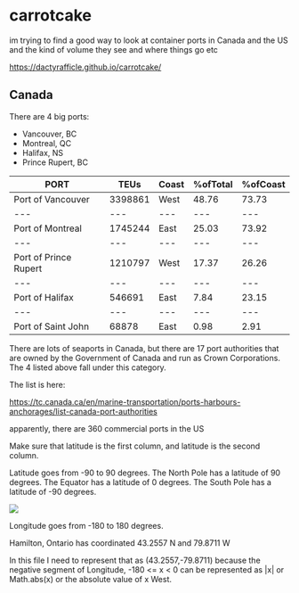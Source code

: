 # carrotcake

im trying to find a good way to look at container ports in Canada and the US and the kind of volume they see and where things go etc

https://dactyrafficle.github.io/carrotcake/

## Canada

There are 4 big ports:
* Vancouver, BC
* Montreal, QC
* Halifax, NS
* Prince Rupert, BC

PORT|TEUs|Coast|%ofTotal|%ofCoast
--- | --- | --- | --- |---
Port of Vancouver|3398861|West|48.76|73.73
--- | --- | --- | --- |---
Port of Montreal|1745244|East|25.03|73.92
--- | --- | --- | --- |---
Port of Prince Rupert|1210797|West|17.37|26.26
--- | --- | --- | --- |---
Port of Halifax|546691|East|7.84|23.15
--- | --- | --- | --- |---
Port of Saint John|68878|East|0.98|2.91


There are lots of seaports in Canada, but there are 17 port authorities that are owned by the Government of Canada and run as Crown Corporations. The 4 listed above fall under this category.

The list is here:

https://tc.canada.ca/en/marine-transportation/ports-harbours-anchorages/list-canada-port-authorities

apparently, there are 360 commercial ports in the US

Make sure that latitude is the first column, and latitude is the second column.

Latitude goes from -90 to 90 degrees.
The North Pole has a latitude of 90 degrees.
The Equator has a latitude of 0 degrees.
The South Pole has a latitude of -90 degrees.

![](images/latitude.png)

Longitude goes from -180 to 180 degrees.

Hamilton, Ontario has coordinated 43.2557 N and 79.8711 W

In this file I need to represent that as (43.2557,-79.8711) because the negative segment of Longitude, -180 <= x < 0 can be represented as |x| or Math.abs(x) or the absolute value of x West.


